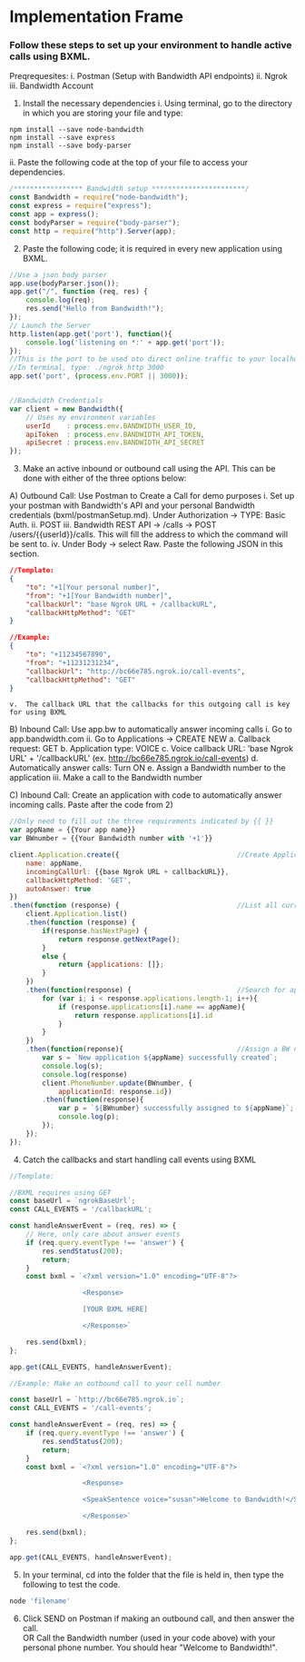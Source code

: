 # Implementation Frame

### Follow these steps to set up your environment to handle active calls using BXML.

Preqrequesites:
i. Postman (Setup with Bandwidth API endpoints)
ii. Ngrok
iii. Bandwidth Account

1. Install the necessary dependencies
i. Using terminal, go to the directory in which you are storing your file and type:

```
npm install --save node-bandwidth
npm install --save express
npm install --save body-parser
```
ii. Paste the following code at the top of your file to access your dependencies.

```js
/***************** Bandwidth setup ***********************/
const Bandwidth = require("node-bandwidth");
const express = require("express");
const app = express();
const bodyParser = require("body-parser");
const http = require("http").Server(app);
```

2. Paste the following code; it is required in every new application using BXML.

```js
//Use a json body parser
app.use(bodyParser.json());
app.get("/", function (req, res) {
    console.log(req);
    res.send("Hello from Bandwidth!");
});
// Launch the Server
http.listen(app.get('port'), function(){
    console.log('listening on *:' + app.get('port'));
});
//This is the port to be used oto direct online traffic to your localhost using Ngrok
//In terminal, type: ./ngrok http 3000
app.set('port', (process.env.PORT || 3000));


//Bandwidth Credentials
var client = new Bandwidth({
    // Uses my environment variables
    userId    : process.env.BANDWIDTH_USER_ID, 
    apiToken  : process.env.BANDWIDTH_API_TOKEN,
    apiSecret : process.env.BANDWIDTH_API_SECRET
});
```

3. Make an active inbound or outbound call using the API. This can be done with either of the three options below:

A) Outbound Call: Use Postman to Create a Call for demo purposes
	i. Set up your postman with Bandwidth's API and your personal Bandwidth credentials (bxml/postmanSetup.md).  Under Authorization -> TYPE: Basic Auth.
	ii. POST
	iii. Bandwidth REST API -> /calls -> POST /users/{{userId}}/calls.  This will fill the address to which the command will be sent to.
	iv. Under Body -> select Raw.  Paste the following JSON in this section.

```json
//Template:
{
    "to": "+1[Your personal number]",
    "from": "+1[Your Bandwidth number]",
    "callbackUrl": "base Ngrok URL + /callbackURL",
    "callbackHttpMethod": "GET"
}

//Example:
{
    "to": "+11234567890",
    "from": "+11231231234",
    "callbackUrl": "http://bc66e785.ngrok.io/call-events",
    "callbackHttpMethod": "GET"
}
```
	
	v.  The callback URL that the callbacks for this outgoing call is key for using BXML

B) Inbound Call: Use app.bw to automatically answer incoming calls
	i.  Go to app.bandwidth.com
	ii. Go to Applications -> CREATE NEW
		a. Callback request: GET
		b. Application type: VOICE
		c. Voice callback URL: 'base Ngrok URL' + '/callbackURL' (ex. http://bc66e785.ngrok.io/call-events)
		d. Automatically answer calls: Turn ON
		e. Assign a Bandwidth number to the application
	iii. Make a call to the Bandwidth number

C) Inbound Call: Create an application with code to automatically answer incoming calls. Paste after the code from 2)

```js
//Only need to fill out the three requirements indicated by {{ }}
var appName = {{Your app name}}
var BWnumber = {{Your Bandwidth number with '+1'}}

client.Application.create({                             //Create Application with necessary requirements
    name: appName,
    incomingCallUrl: {{base Ngrok URL + callbackURL}},
    callbackHttpMethod: 'GET',
    autoAnswer: true
})
.then(function (response) {                             //List all current applications including app just created
    client.Application.list()
    .then(function (response) {
        if(response.hasNextPage) {
            return response.getNextPage();
        }
        else {
            return {applications: []};
        }
    })
    .then(function(response) {                          //Search for application just created by name, grab app id
        for (var i; i < response.applications.length-1; i++){
            if (response.applications[i].name == appName){
                return response.applications[i].id
            }
        }
    })
    .then(function(reponse){                            //Assign a BW number you own to new application
        var s = `New application ${appName} successfully created`;
        console.log(s);
        console.log(response)
        client.PhoneNumber.update(BWnumber, {
            applicationId: response.id})
        .then(function(response){
            var p = `${BWnumber} successfully assigned to ${appName}`;
            console.log(p);
        });
    });
});

```

4. Catch the callbacks and start handling call events using BXML

```js
//Template:

//BXML requires using GET
const baseUrl = `ngrokBaseUrl`;
const CALL_EVENTS = '/callbackURL';

const handleAnswerEvent = (req, res) => {
    // Here, only care about answer events
    if (req.query.eventType !== 'answer') {
        res.sendStatus(200);
        return;
    }
    const bxml = `<?xml version="1.0" encoding="UTF-8"?>

				  <Response>

				  [YOUR BXML HERE]

				  </Response>`

    res.send(bxml);
};

app.get(CALL_EVENTS, handleAnswerEvent);

//Example: Make an outbound call to your cell number

const baseUrl = `http://bc66e785.ngrok.io`;
const CALL_EVENTS = '/call-events';

const handleAnswerEvent = (req, res) => {
    if (req.query.eventType !== 'answer') {
        res.sendStatus(200);
        return;
    }
    const bxml = `<?xml version="1.0" encoding="UTF-8"?>

				  <Response>

				  <SpeakSentence voice="susan">Welcome to Bandwidth!</SpeakSentence>

				  </Response>`

    res.send(bxml);
};

app.get(CALL_EVENTS, handleAnswerEvent);

```

5. In your terminal, cd into the folder that the file is held in, then type the following to test the code.

```js
node 'filename'
```

6. Click SEND on Postman if making an outbound call, and then answer the call.  
OR
Call the Bandwidth number (used in your code above) with your personal phone number. 
You should hear "Welcome to Bandwidth!".